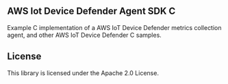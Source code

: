 ## AWS Iot Device Defender Agent SDK C

Example C implementation of a AWS IoT Device Defender metrics collection agent, and other AWS IoT Device Defender C samples.

## License

This library is licensed under the Apache 2.0 License. 
